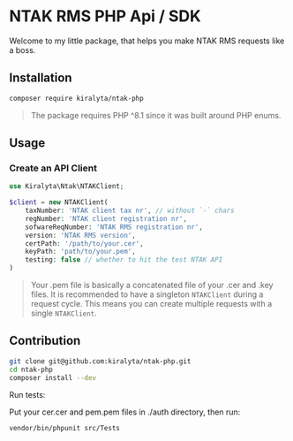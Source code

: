 # NTAK RMS PHP Api / SDK

Welcome to my little package, that helps you make NTAK RMS requests like a boss.

## Installation

``` bash
composer require kiralyta/ntak-php
```

> The package requires PHP ^8.1 since it was built around PHP enums.

## Usage

### Create an API Client

``` php
use Kiralyta\Ntak\NTAKClient;

$client = new NTAKClient(
    taxNumber: 'NTAK client tax nr', // without `-` chars
    regNumber: 'NTAK client registration nr',
    sofwareReqNumber: 'NTAK RMS registration nr',
    version: 'NTAK RMS version',
    certPath: '/path/to/your.cer',
    keyPath: 'path/to/your.pem',
    testing: false // whether to hit the test NTAK API
)
```

> Your .pem file is basically a concatenated file of your .cer and .key files.
> It is recommended to have a singleton ```NTAKClient``` during a request cycle. This means you can create multiple requests with a single ```NTAKClient```.


## Contribution

``` bash
git clone git@github.com:kiralyta/ntak-php.git
cd ntak-php
composer install --dev
```

Run tests:

Put your cer.cer and pem.pem files in ./auth directory, then run:

``` bash
vendor/bin/phpunit src/Tests
```
